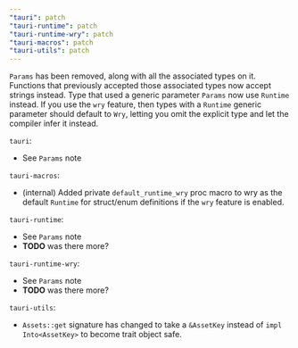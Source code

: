 ```yaml
---
"tauri": patch
"tauri-runtime": patch
"tauri-runtime-wry": patch
"tauri-macros": patch
"tauri-utils": patch
---
```


`Params` has been removed, along with all the associated types on it. Functions that previously accepted those
associated types now accept strings instead. Type that used a generic parameter `Params` now use `Runtime` instead. If
you use the `wry` feature, then types with a `Runtime` generic parameter should default to `Wry`, letting you omit the
explicit type and let the compiler infer it instead.

`tauri`:

* See `Params` note

`tauri-macros`:

* (internal) Added private `default_runtime_wry` proc macro to wry as the default `Runtime` for struct/enum definitions
  if the `wry` feature is enabled.

`tauri-runtime`:

* See `Params` note
* **TODO** was there more?

`tauri-runtime-wry`:

* See `Params` note
* **TODO** was there more?

`tauri-utils`:

* `Assets::get` signature has changed to take a `&AssetKey` instead of `impl Into<AssetKey>` to become trait object
  safe.
